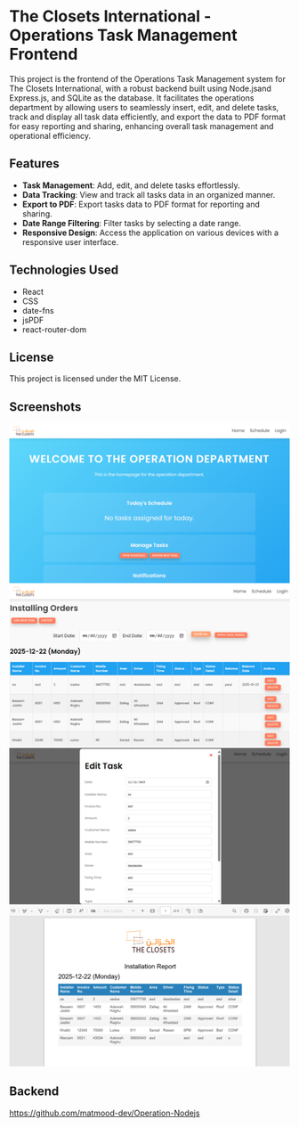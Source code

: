 # The Closets International - Operations Task Management Frontend

This project is the frontend of the Operations Task Management system for The Closets International, with a robust backend built using Node.jsand Express.js, and SQLite as the database. It facilitates the operations department by allowing users to seamlessly insert, edit, and delete tasks, track and display all task data efficiently, and export the data to PDF format for easy reporting and sharing, enhancing overall task management and operational efficiency.


## Features

- **Task Management**: Add, edit, and delete tasks effortlessly.
- **Data Tracking**: View and track all tasks data in an organized manner.
- **Export to PDF**: Export tasks data to PDF format for reporting and sharing.
- **Date Range Filtering**: Filter tasks by selecting a date range.
- **Responsive Design**: Access the application on various devices with a responsive user interface.

## Technologies Used

- React
- CSS
- date-fns
- jsPDF
- react-router-dom

## License

This project is licensed under the MIT License.

## Screenshots
![1](./images/1.png)
![2](./images/2.png)
![2](./images/3.png)
![2](./images/4.png)

## Backend
https://github.com/matmood-dev/Operation-Nodejs
